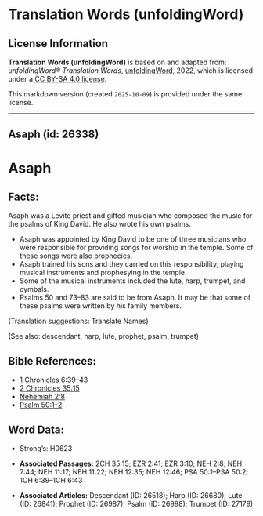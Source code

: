 # Translation Words (unfoldingWord)

## License Information

**Translation Words (unfoldingWord)** is based on and adapted from: _unfoldingWord® Translation Words_, [unfoldingWord](https://unfoldingword.org/utw), 2022, which is licensed under a [CC BY-SA 4.0 license](https://creativecommons.org/licenses/by-sa/4.0/legalcode.en).

This markdown version (created `2025-10-09`) is provided under the same license.



--------------------------------

## Asaph (id: 26338)

Asaph
=====

Facts:
------

Asaph was a Levite priest and gifted musician who composed the music for the psalms of King David. He also wrote his own psalms.

* Asaph was appointed by King David to be one of three musicians who were responsible for providing songs for worship in the temple. Some of these songs were also prophecies.
* Asaph trained his sons and they carried on this responsibility, playing musical instruments and prophesying in the temple.
* Some of the musical instruments included the lute, harp, trumpet, and cymbals.
* Psalms 50 and 73–83 are said to be from Asaph. It may be that some of these psalms were written by his family members.

(Translation suggestions: Translate Names)

(See also: descendant, harp, lute, prophet, psalm, trumpet)

Bible References:
-----------------

* [1 Chronicles 6:39–43](https://ref.ly/1Chr6:39-1Chr6:43)
* [2 Chronicles 35:15](https://ref.ly/2Chr35:15)
* [Nehemiah 2:8](https://ref.ly/Neh2:8)
* [Psalm 50:1–2](https://ref.ly/Ps50:1-Ps50:2)

Word Data:
----------

* Strong’s: H0623

* **Associated Passages:** 2CH 35:15; EZR 2:41; EZR 3:10; NEH 2:8; NEH 7:44; NEH 11:17; NEH 11:22; NEH 12:35; NEH 12:46; PSA 50:1–PSA 50:2; 1CH 6:39–1CH 6:43
* **Associated Articles:** Descendant (ID: 26518); Harp (ID: 26680); Lute (ID: 26841); Prophet (ID: 26987); Psalm (ID: 26998); Trumpet (ID: 27179)

